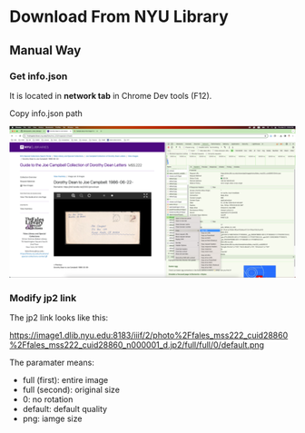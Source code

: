 # Download From NYU Library

## Manual Way

### Get info.json

It is located in **network tab** in Chrome Dev tools (F12).

Copy info.json path

![copy info.json path](./resources/copy_info_json_path.png)

### Modify jp2 link

The jp2 link looks like this:

https://image1.dlib.nyu.edu:8183/iiif/2/photo%2Ffales_mss222_cuid28860%2Ffales_mss222_cuid28860_n000001_d.jp2/full/full/0/default.png

The paramater means:

- full (first): entire image
- full (second): original size
- 0: no rotation
- default: default quality
- png: iamge size



